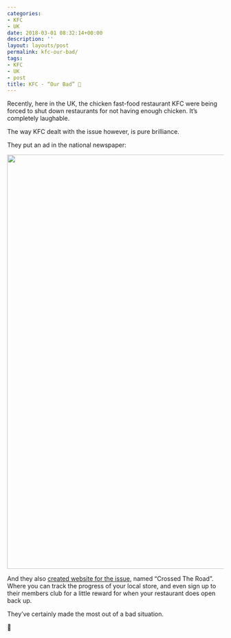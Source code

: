 ```yaml
---
categories:
- KFC
- UK
date: 2018-03-01 08:32:14+00:00
description: ''
layout: layouts/post
permalink: kfc-our-bad/
tags:
- KFC
- UK
- post
title: KFC - “Our Bad” 🐔
---
```


<p>Recently, here in the UK, the chicken fast-food restaurant KFC were being forced to shut down restaurants for not having enough chicken. It’s completely laughable.</p>
<p>The way KFC dealt with the issue however, is pure brilliance.</p>
<p>They put an ad in the national newspaper:</p>
<p><img loading="lazy" width="750" height="961" class="alignnone size-full wp-image-1169" src="https://chrishannah.me/wp-content/uploads/2018/03/DWtfYbKW4AApbPI.jpg" srcset="https://chrishannah.me/images/2018/03/DWtfYbKW4AApbPI.jpg 750w, https://chrishannah.me/images/2018/03/DWtfYbKW4AApbPI-234x300.jpg 234w" sizes="(max-width: 750px) 100vw, 750px" /></p>
<p>And they also <a href="https://www.kfc.co.uk/crossed-the-road">created website for the issue</a>, named “Crossed The Road”. Where you can track the progress of your local store, and even sign up to their members club for a little reward for when your restaurant does open back up.</p>
<p>They’ve certainly made the most out of a bad situation.</p>
<p>🍗</p>
